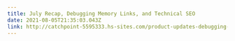 ```yaml
---
title: July Recap, Debugging Memory Links, and Technical SEO
date: 2021-08-05T21:35:03.043Z
link: http://catchpoint-5595333.hs-sites.com/product-updates-debugging-memory-leaks-and-technical-seo
---
```

